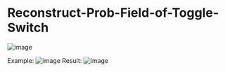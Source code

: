 # Reconstruct-Prob-Field-of-Toggle-Switch
![image](https://github.com/topologicalsubspace/Reconstruct-Prob-Field-of-Toggle-Switch/assets/129043002/935c85f6-7c65-4fad-a0c2-8b84e8919a4b)

Example:
![image](https://github.com/topologicalsubspace/Reconstruct-Prob-Field-of-Toggle-Switch/assets/129043002/0751b76c-912d-4157-a486-c9487791aaeb)
Result:
![image](https://github.com/topologicalsubspace/Reconstruct-Prob-Field-of-Toggle-Switch/assets/129043002/c35b1c57-2526-4fdb-bea1-4eea25b44cdc)
